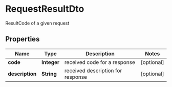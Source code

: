 

# RequestResultDto

ResultCode of a given request
## Properties

Name | Type | Description | Notes
------------ | ------------- | ------------- | -------------
**code** | **Integer** | received code for a response |  [optional]
**description** | **String** | received description for response |  [optional]



